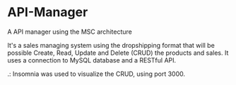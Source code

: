 # API-Manager
A API manager using the MSC architecture

It's a sales managing system using the dropshipping format that will be possible Create, Read, Update and Delete (CRUD) the products and sales. It uses a connection to MySQL database and a RESTful API.

.: Insomnia was used to visualize the CRUD, using port 3000.
